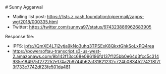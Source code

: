 # Sunny Aggarwal

* Mailing list post: <https://lists.z.cash.foundation/pipermail/zapps-wg/2018/000335.html>
* Twitter: <https://twitter.com/sunnya97/status/974323886962683905>

Response file:

* IPFS: <ipfs://QmXE4L7j2vtja9kNo3uhq3TPSExK8QkxtGhkSoLxPQ4rea>
* <https://powersoftau-transcript.s3-us-west-2.amazonaws.com/9b142f13cc68e096196fd137f125bb0e64d3fcc5c314935e184975f272252e174a2b9744b62af31821232c724b08345274218f7f3f733c7742df23fe501da481>
